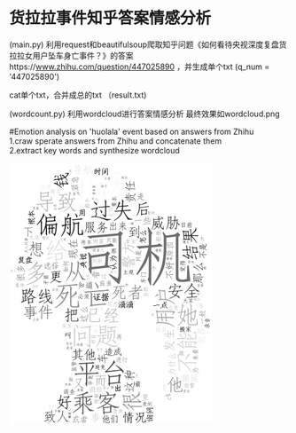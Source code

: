 # 货拉拉事件知乎答案情感分析  
(main.py) 利用request和beautifulsoup爬取知乎问题《如何看待央视深度复盘货拉拉女用户坠车身亡事件？》的答案https://www.zhihu.com/question/447025890 ，并生成单个txt (q_num = '447025890')

cat单个txt，合并成总的txt  （result.txt)

(wordcount.py) 利用wordcloud进行答案情感分析
最终效果如wordcloud.png

#Emotion analysis on 'huolala' event based on answers from Zhihu  
1.craw sperate answers from Zhihu and concatenate them  
2.extract key words and synthesize wordcloud  

![avatar](https://github.com/rev233/huolala/blob/master/wordcloud.png)
